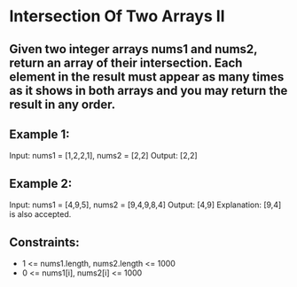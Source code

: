 # Intersection Of Two Arrays II

## Given two integer arrays nums1 and nums2, return an array of their intersection. Each element in the result must appear as many times as it shows in both arrays and you may return the result in any order.

 

## Example 1:

Input: nums1 = [1,2,2,1], nums2 = [2,2]
Output: [2,2]
## Example 2:

Input: nums1 = [4,9,5], nums2 = [9,4,9,8,4]
Output: [4,9]
Explanation: [9,4] is also accepted.
 

## Constraints:

- 1 <= nums1.length, nums2.length <= 1000
- 0 <= nums1[i], nums2[i] <= 1000